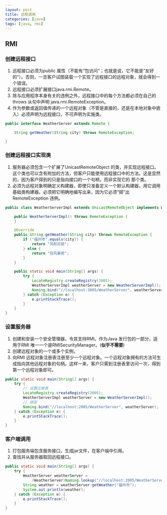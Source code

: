```yaml
---
layout: post
title: 远程调用
categories: [java]
tags: [java, rmi]
---
```


## RMI

### 创建远程接口

1. 远程接口必须为public 属性（不能有“包访问”；也就是说，它不能是“友好的”）。否则，一旦客户试图装载一个实现了远程接口的远程对象，就会得到一个错误。
2.  远程接口必须扩展接口java.rmi.Remote。
3. 除与应用程序本身有关的违例之外，远程接口中的每个方法都必须在自己的throws 从句中声明
   java.rmi.RemoteException。
4. 作为参数或返回值传递的一个远程对象（不管是直接的，还是在本地对象中嵌入）必须声明为远程接口，不可声明为实施类。

```java
public interface WeatherServer extends Remote {

    String getWeather(String city) throws RemoteException;

}
```



### 创建远程接口实现类

1. 服务器必须包含一个扩展了UnicastRemoteObject 的类，并实现远程接口。这个类也可以含有附加的方法，但客户只能使用远程接口中的方法。这是显然的，因为客户得到的只是指向接口的一个句柄，而非实现它的
   那个类。
2. 必须为远程对象明确定义构建器，即使只准备定义一个默认构建器，用它调用基础类构建器。必须把它明确地编写出来，因为它必须“掷”出RemoteException 违例。

```java
public class WeatherServerImpl extends UnicastRemoteObject implements WeatherServer {

    public WeatherServerImpl() throws RemoteException {
    }

    @Override
    public String getWeather(String city) throws RemoteException {
        if ("福州市".equals(city)) {
            return "风和日丽";
        } else {
            return "狂风暴雨";
        }
    }

    public static void main(String[] args) {
        try {
            LocateRegistry.createRegistry(3005);
            WeatherServerImpl weatherServer = new WeatherServerImpl();
            Naming.bind("//localhost:3005/WeatherServer", weatherServer);
        } catch (Exception e) {
            e.printStackTrace();
        }
    }
}
```



### 设置服务器

1. 创建和安装一个安全管理器，令其支持RMI。作为Java 发行包的一部分，适用于RMI 唯一一个是RMISecurityManager。(**似乎不需要**)
2. 创建远程对象的一个或多个实例。
3. 向RMI 远程对象注册表注册至少一个远程对象。一个远程对象拥有的方法可生成指向其他远程对象的句柄。这样一来，客户只需到注册表里访问一次，得到第一个远程对象即可。

```java
public static void main(String[] args) {
    try {
        // 设置注册表
        LocateRegistry.createRegistry(2005);
        WeatherServerImpl weatherServer = new WeatherServerImpl();
        // 绑定
        Naming.bind("//localhost:2005/WeatherServer", weatherServer);
    } catch (Exception e) {
        e.printStackTrace();
    }
}
```

### 客户端调用

1. 打包服务端包含服务接口，生成jar文件，在客户端中引用。
2. 查找并从服务器取回远程接口。

```java
public static void main(String[] args) {
    try {
        WeatherServer weatherServer = 
            (WeatherServer)Naming.lookup("//localhost:2005/WeatherServer");
        String weather = weatherServer.getWeather("福州市");
        System.out.println(weather);
    } catch (Exception e) {
        e.printStackTrace();
    }
}
```

